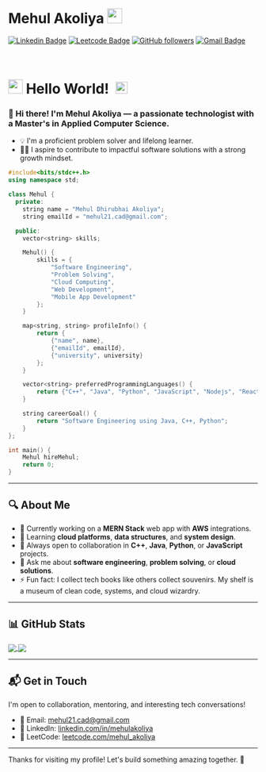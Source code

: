 
# Mehul Akoliya&nbsp;<img src="https://github.com/TheDudeThatCode/TheDudeThatCode/blob/master/Assets/Mario_Hello_Big.gif" width="30px">



[![Linkedin Badge](https://img.shields.io/badge/-MehulAkoliya-blue?style=flat-square&logo=Linkedin&logoColor=white&link=https://www.linkedin.com/in/mehulakoliya/)](https://www.linkedin.com/in/mehulakoliya/) 
[![Leetcode Badge](https://img.shields.io/badge/-MehulAkoliya-orange?style=flat-square&logo=Leetcode&logoColor=white&link=https://leetcode.com/mehul_akoliya/)](https://leetcode.com/mehul_akoliya/)
[![GitHub followers](https://img.shields.io/github/followers/Mehul1437?label=Follow&style=social)](https://github.com/Mehul1437/?tab=follow)
[![Gmail Badge](https://img.shields.io/badge/-mehul21.cad@gmail.com-c14438?style=flat-square&logo=Gmail&logoColor=white&link=mailto:mehul21.cad@gmail.com)](mailto:mehul21.cad@gmail.com)


<br/>

# <img src="https://github.com/TheDudeThatCode/TheDudeThatCode/blob/master/Assets/Hi.gif" width="29px"> Hello World! &nbsp;<img src="https://github.com/TheDudeThatCode/TheDudeThatCode/blob/master/Assets/Earth.gif" width="24px">

### 👋 Hi there! I'm Mehul Akoliya — a passionate technologist with a Master's in Applied Computer Science.
- 💡 I'm a proficient problem solver and lifelong learner.
- 👨‍💻 I aspire to contribute to impactful software solutions with a strong growth mindset.

```cpp
#include<bits/stdc++.h>
using namespace std;

class Mehul {
  private: 
    string name = "Mehul Dhirubhai Akoliya";
    string emailId = "mehul21.cad@gmail.com";

  public:  
    vector<string> skills;

    Mehul() {
        skills = {
            "Software Engineering",
            "Problem Solving",
            "Cloud Computing",
            "Web Development",
            "Mobile App Development"
        };
    }

    map<string, string> profileInfo() {
        return {
            {"name", name},
            {"emailId", emailId},
            {"university", university}
        };
    }

    vector<string> preferredProgrammingLanguages() {
        return {"C++", "Java", "Python", "JavaScript", "Nodejs", "ReactJS", "Swift", "Kotlin"};
    }

    string careerGoal() {
        return "Software Engineering using Java, C++, Python";
    }
};

int main() {
    Mehul hireMehul;
    return 0;
}
```

---

## 🔍 About Me
- 🔭 Currently working on a **MERN Stack** web app with **AWS** integrations.
- 🌱 Learning **cloud platforms**, **data structures**, and **system design**.
- 🤝 Always open to collaboration in **C++**, **Java**, **Python**, or **JavaScript** projects.
- 💬 Ask me about **software engineering**, **problem solving**, or **cloud solutions**.
- ⚡ Fun fact: I collect tech books like others collect souvenirs. My shelf is a museum of clean code, systems, and cloud wizardry.

---

## 📊 GitHub Stats

<a href="https://github.com/anuraghazra/github-readme-stats">
  <img align="center" src="https://github-readme-stats.vercel.app/api?username=Mehul1437&show_icons=true" />
</a>
<a href="https://github.com/anuraghazra/github-readme-stats">
  <img align="center" src="https://github-readme-stats.vercel.app/api/top-langs/?username=Mehul1437&hide=php,jupyter%20notebook,html,glsl,shell,css&layout=compact&langs_count=10" />
</a>


---

## 📬 Get in Touch

I'm open to collaboration, mentoring, and interesting tech conversations!

- 📧 Email: [mehul21.cad@gmail.com](mailto:mehul21.cad@gmail.com)  
- 🔗 LinkedIn: [linkedin.com/in/mehulakoliya](https://linkedin.com/in/mehulakoliya)  
- 🧩 LeetCode: [leetcode.com/mehul_akoliya](https://leetcode.com/mehul_akoliya)  

---

Thanks for visiting my profile! Let's build something amazing together. 🚀

